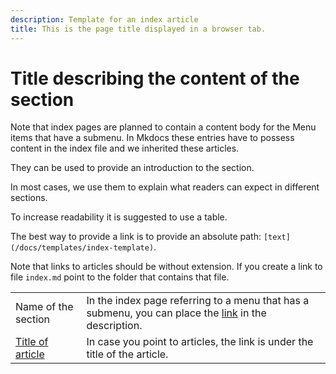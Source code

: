 ```yaml
---
description: Template for an index article
title: This is the page title displayed in a browser tab.
---
```


# Title describing the content of the section

Note that index pages are planned to contain a content body for the Menu items that have a submenu. In Mkdocs these entries have to possess content in the index file and we inherited these articles.

They can be used to provide an introduction to the section.

In most cases, we use them to explain what readers can expect in different sections.

To increase readability it is suggested to use a table.

The best way to provide a link is to provide an absolute path: `[text](/docs/templates/index-template)`.

Note that links to articles should be without extension.
If you create a link to file `index.md` point to the folder that contains that file.



|         |                                                                                          |
|:-------|:------------------------------------------------------------------------------------------|
|Name of the section | In the index page referring to a menu that has a submenu, you can place the [link]() in the description. |
|[Title of article]()| In case you point to articles, the link is under the title of the article.|



